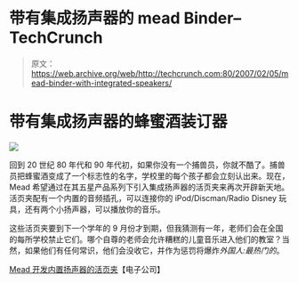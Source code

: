 # 带有集成扬声器的 mead Binder–TechCrunch

> 原文：<https://web.archive.org/web/http://techcrunch.com:80/2007/02/05/mead-binder-with-integrated-speakers/>

# 带有集成扬声器的蜂蜜酒装订器

![](img/864c900784d7c7cba275b1afc0882c93.png)

回到 20 世纪 80 年代和 90 年代初，如果你没有一个捕兽员，你就不酷了。捕兽员把蜂蜜酒变成了一个标志性的名字，学校里的每个孩子都会立刻认出来。现在，Mead 希望通过在其五星产品系列下引入集成扬声器的活页夹来再次开辟新天地。活页夹配有一个内置的音频插孔，可以连接你的 iPod/Discman/Radio Disney 玩具，还有两个小扬声器，可以播放你的音乐。

这些活页夹要到下一个学年的 9 月份才到期，但我猜测有一年，老师们会在全国的每所学校禁止它们。哪个自尊的老师会允许糟糕的儿童音乐进入他们的教室？当然，如果他们有任何常识，他们会没收它，并作为惩罚将爆炸*外国人:最热门的*。

[Mead 开发内置扬声器的活页夹](https://web.archive.org/web/20210227074045/http://www.electronista.com/articles/07/02/02/mead.binder.with.speakers/)【电子公司】